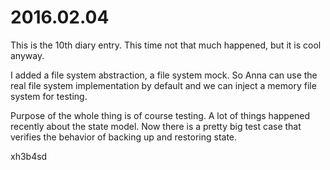 # 2016.02.04
This is the 10th diary entry. This time not that much happened, but it is cool
anyway.

I added a file system abstraction, a file system mock. So Anna can use the real
file system implementation by default and we can inject a memory file system
for testing.

Purpose of the whole thing is of course testing. A lot of things happened
recently about the state model. Now there is a pretty big test case that
verifies the behavior of backing up and restoring state.

xh3b4sd
